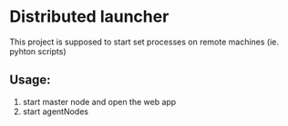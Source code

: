 # Distributed launcher 

This project is supposed to start set processes on remote machines (ie. pyhton scripts)


## Usage:
  1) start master node and open the web app
  2) start agentNodes
